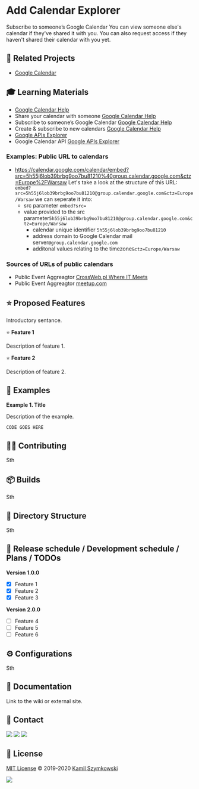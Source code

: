 
# Add Calendar Explorer


Subscribe to someone’s Google Calendar
You can view someone else's calendar if they've shared it with you. You can also request access if they haven't shared their calendar with you yet.

## 🔗 Related Projects
* [Google Calendar](http://markdown.github.io)

## 🎓 Learning Materials
* [Google Calendar Help](https://support.google.com/calendar#topic=10509740)
* Share your calendar with someone [Google Calendar Help](https://support.google.com/calendar/answer/37082?hl=en&ref_topic=10510447)
* Subscribe to someone’s Google Calendar [Google Calendar Help](https://support.google.com/calendar/answer/37100?hl=en&ref_topic=10510447)
* Create & subscribe to new calendars [Google Calendar Help](https://support.google.com/calendar/topic/10510242?hl=en&ref_topic=10510447)
* [Google APIs Explorer](https://developers.google.com/apis-explorer)
* Google Calendar API [Google APIs Explorer](https://developers.google.com/calendar/api/v3/reference)
### Examples: Public URL to calendars
* https://calendar.google.com/calendar/embed?src=5h55j6lob39brbg9oo7bu81210%40group.calendar.google.com&ctz=Europe%2FWarsaw
Let's take a look at the structure of this URL:
``embed?src=5h55j6lob39brbg9oo7bu81210@group.calendar.google.com&ctz=Europe/Warsaw`` we can seperate it into:
    * src parameter ```embed?src=```
    * value provided to the src parameter```5h55j6lob39brbg9oo7bu81210@group.calendar.google.com&ctz=Europe/Warsaw```
        * calendar unique identifier ```5h55j6lob39brbg9oo7bu81210```
        * address domain to Google Calendar mail server```@group.calendar.google.com```
        * additonal values relating to the timezone```&ctz=Europe/Warsaw```
### Sources of URLs of public calendars
* Public Event Aggreagtor [CrossWeb.pl Where IT Meets](https://crossweb.pl/wydarzenia/)
* Public Event Aggreagtor [meetup.com](https://www.meetup.com/)


## ⭐ Proposed Features
Introductory sentance.

⭐ **Feature 1**

Description of feature 1.

⭐ **Feature 2**

Description of feature 2.

## 📝 Examples
**Example 1. Title**

Description of the example.
```javascript
CODE GOES HERE
```

## 👨‍💻 Contributing
Sth

## 📦 Builds
Sth

## 📂 Directory Structure
Sth

## 📅 Release schedule / Development schedule / Plans / TODOs
**Version 1.0.0**

- [x] Feature 1
- [x] Feature 2
- [x] Feature 3

**Version 2.0.0**

- [ ] Feature 4
- [ ] Feature 5
- [ ] Feature 6

## ⚙ Configurations
Sth

## 📖 Documentation
Link to the wiki or external site.


## 📧 Contact
[![](https://img.shields.io/twitter/url?label=/kamil-szymkowski/&logo=linkedin&logoColor=%230077B5&style=social&url=https%3A%2F%2Fwww.linkedin.com%2Fin%2Fkamil-szymkowski%2F)](https://www.linkedin.com/in/kamil-szymkowski/) [![](https://img.shields.io/twitter/url?label=@szymkowskidev&logo=medium&logoColor=%23292929&style=social&url=https%3A%2F%2Fmedium.com%2F%40szymkowskidev)](https://medium.com/@szymkowskidev) [![](https://img.shields.io/twitter/url?label=/SzymkowskiDev&logo=github&logoColor=%23292929&style=social&url=https%3A%2F%2Fgithub.com%2FSzymkowskiDev)](https://github.com/SzymkowskiDev)

## 📄 License
[MIT License](https://choosealicense.com/licenses/mit/) ©️ 2019-2020 [Kamil Szymkowski](https://github.com/SzymkowskiDev "Get in touch!")

[![](https://img.shields.io/badge/license-MIT-green?style=plastic)](https://choosealicense.com/licenses/mit/)





